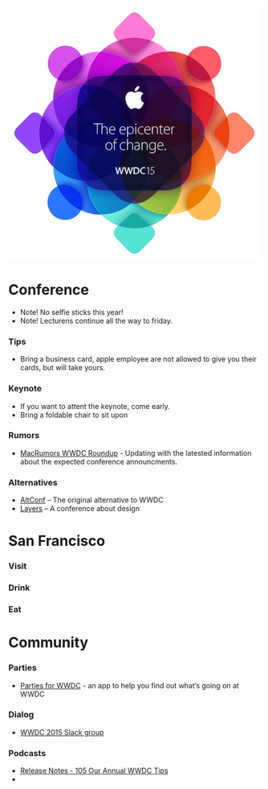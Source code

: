<p align="center">
  <img src="wwdc.png" />
</p>

# Conference
 - Note! No selfie sticks this year!
 - Note! Lecturens continue all the way to friday.

### Tips
 - Bring a business card, apple employee are not allowed to give you their cards, but will take yours.
### Keynote
 - If you want to attent the keynote, come early.
 - Bring a foldable chair to sit upon
### Rumors
 - [MacRumors WWDC Roundup](http://www.macrumors.com/roundup/wwdc/) - Updating with the latested information about the expected conference announcments.
### Alternatives
 - [AltConf](http://altconf.com/) – The original alternative to WWDC
 - [Layers](http://bringyourlayers.com/) – A conference about design

# San Francisco
### Visit
### Drink
### Eat

# Community

### Parties
 - [Parties for WWDC](https://itunes.apple.com/us/app/parties-for-wwdc/id879924066?mt=8) - an app to help you find out what’s going on at WWDC
### Dialog
 - [WWDC 2015 Slack group](https://polar-refuge-3698.herokuapp.com)

### Podcasts
 - [Release Notes - 105 Our Annual WWDC Tips](http://releasenotes.tv/105-our-annual-wwdc-tips/)
 - 
